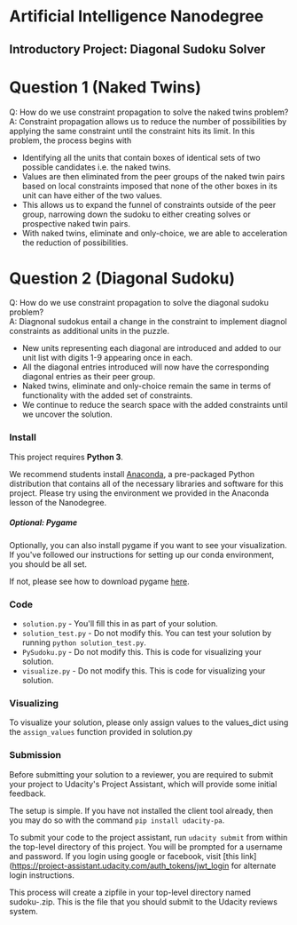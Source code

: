 # Artificial Intelligence Nanodegree
## Introductory Project: Diagonal Sudoku Solver

# Question 1 (Naked Twins)
Q: How do we use constraint propagation to solve the naked twins problem?  
A: Constraint propagation allows us to reduce the number of possibilities by applying the same constraint until the constraint hits its limit. In this problem, the process begins with
- Identifying all the units that contain boxes of identical sets of two possible candidates i.e. the naked twins.
- Values are then eliminated from the peer groups of the naked twin pairs based on local constraints imposed that none of the other boxes in its unit can have either of the two values.
- This allows us to expand the funnel of constraints outside of the peer group, narrowing down the sudoku to either creating solves or prospective naked twin pairs.
- With naked twins, eliminate and only-choice, we are able to acceleration the reduction of possibilities. 

# Question 2 (Diagonal Sudoku)
Q: How do we use constraint propagation to solve the diagonal sudoku problem?  
A: Diagnonal sudokus entail a change in the constraint to implement diagnol constraints as additional units in the puzzle.
- New units representing each diagonal are introduced and added to our unit list with digits 1-9 appearing once in each.
- All the diagonal entries introduced will now have the corresponding diagonal entries as their peer group.
- Naked twins, eliminate and only-choice remain the same in terms of functionality with the added set of constraints.
- We continue to reduce the search space with the added constraints until we uncover the solution.

### Install

This project requires **Python 3**.

We recommend students install [Anaconda](https://www.continuum.io/downloads), a pre-packaged Python distribution that contains all of the necessary libraries and software for this project. 
Please try using the environment we provided in the Anaconda lesson of the Nanodegree.

##### Optional: Pygame

Optionally, you can also install pygame if you want to see your visualization. If you've followed our instructions for setting up our conda environment, you should be all set.

If not, please see how to download pygame [here](http://www.pygame.org/download.shtml).

### Code

* `solution.py` - You'll fill this in as part of your solution.
* `solution_test.py` - Do not modify this. You can test your solution by running `python solution_test.py`.
* `PySudoku.py` - Do not modify this. This is code for visualizing your solution.
* `visualize.py` - Do not modify this. This is code for visualizing your solution.

### Visualizing

To visualize your solution, please only assign values to the values_dict using the ```assign_values``` function provided in solution.py

### Submission
Before submitting your solution to a reviewer, you are required to submit your project to Udacity's Project Assistant, which will provide some initial feedback.  

The setup is simple.  If you have not installed the client tool already, then you may do so with the command `pip install udacity-pa`.  

To submit your code to the project assistant, run `udacity submit` from within the top-level directory of this project.  You will be prompted for a username and password.  If you login using google or facebook, visit [this link](https://project-assistant.udacity.com/auth_tokens/jwt_login for alternate login instructions.

This process will create a zipfile in your top-level directory named sudoku-<id>.zip.  This is the file that you should submit to the Udacity reviews system.

